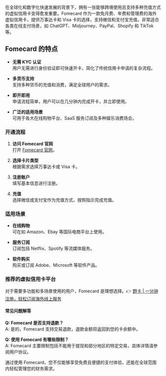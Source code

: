 在全球化和数字化快速发展的背景下，拥有一张能够跨境使用且支持多种充值方式的虚拟信用卡变得愈发重要。Fomecard 作为一款免月费、年费和管理费的海外虚拟信用卡，提供万事达卡和 Visa 卡的选择，支持微信和支付宝充值，非常适合各类在线支付场景，如 ChatGPT、Midjourney、PayPal、Shopify 和 TikTok 等。

## Fomecard 的特点

- **无需 KYC 认证**  
  用户无需进行身份验证即可快速开卡，简化了传统信用卡申请的复杂流程。

- **多货币支持**  
  支持多种货币的充值和消费，满足全球用户的需求。

- **即开即用**  
  申请流程简单，用户可以在几分钟内完成开卡，并立即使用。

- **广泛的适用场景**  
  可用于各大在线购物平台、SaaS 服务订阅及多种娱乐消费场合。

### 开通流程

1. **访问 Fomecard 官网**  
   打开 [Fomecard 官网](https://bit.ly/bewildcard)。

2. **选择卡片类型**  
   根据需求选择万事达卡或 Visa 卡。

3. **注册账户**  
   填写基本信息进行注册。

4. **充值**  
   选择微信或支付宝作为充值方式，按照指示完成充值。

### 适用场景

- **在线购物**  
  可在如 Amazon、Ebay 等国际电商平台上使用。

- **服务订阅**  
  订阅包括 Netflix、Spotify 等流媒体服务。

- **软件购买**  
  购买或订阅 Adobe、Microsoft 等软件产品。

### 推荐的虚拟信用卡平台

对于需要多功能和多场景使用的用户，Fomecard 是理想选择。👉 [野卡 | 一分钟注册，轻松订阅海外线上服务](https://bit.ly/bewildcard)

#### 常见问题解答

**Q: Fomecard 是否支持退款？**  
A: 是的，Fomecard 支持交易退款，退款金额将返回到您的卡余额中。

**Q: 使用 Fomecard 有哪些限制？**  
A: Fomecard 主要限制包括不能用于提现和部分地区的特定交易，具体详情请参阅用户协议。

通过使用 Fomecard，您不仅能够享受免费且便捷的支付体验，还能在全球范围内轻松管理您的财务需求。